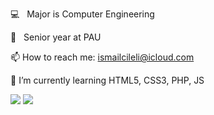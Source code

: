 
<p> 💻 &nbsp Major is Computer Engineering </p>
<p> 👻 &nbsp Senior year at PAU </p>
<p> 📫 How to reach me: <a href="mailto:ismailcileli@icloud.com">ismailcileli@icloud.com</a></p>
<p> 🌱 I’m currently learning HTML5, CSS3, PHP, JS</p>

[![](https://img.shields.io/badge/linkedin-%230077B5.svg?&style=for-the-badge&logo=linkedin&logoColor=white)](https://www.linkedin.com/in/ismailcileli/)
[![](https://img.shields.io/badge/instagram-%23E4405F.svg?&style=for-the-badge&logo=instagram&logoColor=white)](https://instagram.com/imcileli)
<!--
**ismlcll/ismlcll** is a ✨ _special_ ✨ repository because its `README.md` (this file) appears on your GitHub profile.

Here are some ideas to get you started:

- 🔭 I’m currently working on ...
- 🌱 I’m currently learning ...
- 👯 I’m looking to collaborate on ...
- 🤔 I’m looking for help with ...
- 💬 Ask me about ...
- 📫 How to reach me: ...
- 😄 Pronouns: ...
- ⚡ Fun fact: ...
-->
